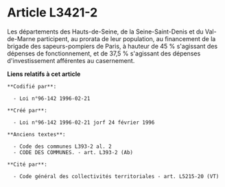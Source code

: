 # Article L3421-2

Les départements des Hauts-de-Seine, de la Seine-Saint-Denis et du Val-de-Marne participent, au prorata de leur population,
au financement de la brigade des sapeurs-pompiers de Paris, à hauteur de 45 % s'agissant des dépenses de fonctionnement, et
de 37,5 % s'agissant des dépenses d'investissement afférentes au casernement.

**Liens relatifs à cet article**

	**Codifié par**:

	  - Loi n°96-142 1996-02-21

	**Créé par**:

	  - Loi n°96-142 1996-02-21 jorf 24 février 1996

	**Anciens textes**:

	  - Code des communes L393-2 al. 2
	  - CODE DES COMMUNES. - art. L393-2 (Ab)

	**Cité par**:

	  - Code général des collectivités territoriales - art. L5215-20 (VT)
